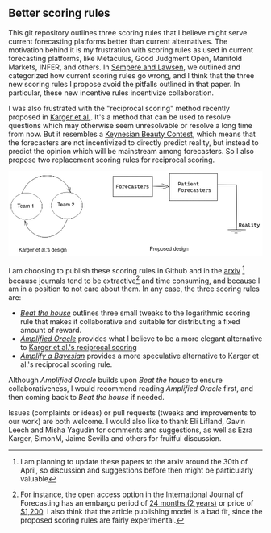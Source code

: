 ## Better scoring rules

This git repository outlines three scoring rules that I believe might serve current forecasting platforms better than current alternatives. The motivation behind it is my frustration with scoring rules as used in current forecasting platforms, like Metaculus, Good Judgment Open, Manifold Markets, INFER, and others. In [Sempere and Lawsen](https://arxiv.org/abs/2106.11248), we outlined and categorized how current scoring rules go wrong, and I think that the three new scoring rules I propose avoid the pitfalls outlined in that paper. In particular, these new incentive rules incentivize collaboration.

I was also frustrated with the "reciprocal scoring" method recently proposed in [Karger et al.](https://papers.ssrn.com/sol3/papers.cfm?abstract_id=3954498). It's a method that can be used to resolve questions which may otherwise seem unresolvable or resolve a long time from now. But it resembles a [Keynesian Beauty Contest](https://en.wikipedia.org/wiki/Keynesian_beauty_contest), which means that the forecasters are not incentivized to directly predict reality, but instead to predict the opinion which will be mainstream among forecasters. So I also propose two replacement scoring rules for reciprocal scoring.

![](2-amplified-oracle/diagrams/comparison.png)

I am choosing to publish these scoring rules in Github and in the [arxiv](https://www.arxiv.com/) [^arxiv] because journals tend to be extractive[^elsevier] and time consuming, and because I am in a position to not care about them. In any case, the three scoring rules are:

- [_Beat the house_](https://github.com/SamotsvetyForecasting/optimal-scoring/blob/master/1-beat-the-house/beat-the-house.pdf) outlines three small tweaks to the logarithmic scoring rule that makes it collaborative and suitable for distributing a fixed amount of reward.
- [_Amplified Oracle_](https://github.com/SamotsvetyForecasting/optimal-scoring/blob/master/2-amplified-oracle/amplified-oracle.pdf) provides what I believe to be a more elegant alternative to [Karger et al.'s reciprocal scoring](https://papers.ssrn.com/sol3/papers.cfm?abstract_id=3954498)
- [_Amplify a Bayesian_](https://github.com/SamotsvetyForecasting/optimal-scoring/blob/master/3-amplify-bayesian/amplify-bayesian.pdf) provides a more speculative alternative to Karger et al.'s reciprocal scoring rule.

Although _Amplified Oracle_ builds upon _Beat the house_ to ensure collaborativeness, I would recommend reading _Amplified Oracle_ first, and then coming back to _Beat the house_ if needed.

Issues (complaints or ideas) or pull requests (tweaks and improvements to our work) are both welcome. I would also like to thank Eli Lifland, Gavin Leech and Misha Yagudin for comments and suggestions, as well as Ezra Karger, SimonM, Jaime Sevilla and others for fruitful discussion.

[^arxiv]: I am planning to update these papers to the arxiv around the 30th of April, so discussion and suggestions before then might be particularly valuable
[^elsevier]: For instance, the open access option in the International Journal of Forecasting has an embargo period of [24 months (2 years)](https://www.elsevier.com/journals/international-journal-of-forecasting/0169-2070/open-access-options) or price of [$1,200](https://www.elsevier.com/books-and-journals/journal-pricing/apc-pricelist). I also think that the article publishing model is a bad fit, since the proposed scoring rules are fairly experimental.
